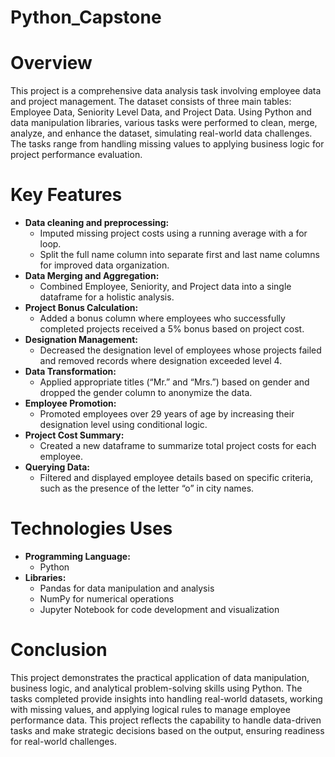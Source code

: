 # Python_Capstone
# Overview
This project is a comprehensive data analysis task involving employee data and project management. The dataset consists of three main tables: Employee Data, Seniority Level Data, and Project Data. Using Python and data manipulation libraries, various tasks were performed to clean, merge, analyze, and enhance the dataset, simulating real-world data challenges. The tasks range from handling missing values to applying business logic for project performance evaluation.
# Key Features
- **Data cleaning and preprocessing:**
  - Imputed missing project costs using a running average with a for loop.
  - Split the full name column into separate first and last name columns for improved data organization.
- **Data Merging and Aggregation:**
  - Combined Employee, Seniority, and Project data into a single dataframe for a holistic analysis.
- **Project Bonus Calculation:**
  - Added a bonus column where employees who successfully completed projects received a 5% bonus based on project cost.
- **Designation Management:**
  - Decreased the designation level of employees whose projects failed and removed records where designation exceeded level 4.
- **Data Transformation:**
  - Applied appropriate titles (“Mr.” and “Mrs.”) based on gender and dropped the gender column to anonymize the data.
- **Employee Promotion:**
  - Promoted employees over 29 years of age by increasing their designation level using conditional logic.
- **Project Cost Summary:**
  - Created a new dataframe to summarize total project costs for each employee.
- **Querying Data:**
  - Filtered and displayed employee details based on specific criteria, such as the presence of the letter “o” in city names.

# Technologies Uses
- **Programming Language:**
  - Python
- **Libraries:**
  - Pandas for data manipulation and analysis
  - NumPy for numerical operations
  - Jupyter Notebook for code development and visualization

# Conclusion
This project demonstrates the practical application of data manipulation, business logic, and analytical problem-solving skills using Python. The tasks completed provide insights into handling real-world datasets, working with missing values, and applying logical rules to manage employee performance data. This project reflects the capability to handle data-driven tasks and make strategic decisions based on the output, ensuring readiness for real-world challenges.
